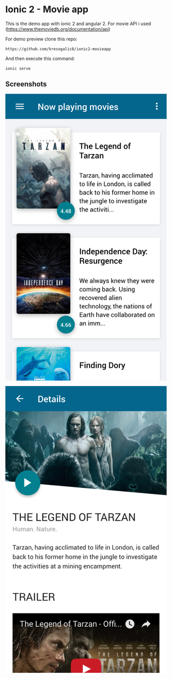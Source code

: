 # Ionic 2 - Movie app

This is the demo app with ionic 2 and angular 2. For movie API i used (https://www.themoviedb.org/documentation/api)

For demo preview clone this repo: 
```
https://github.com/kresogalic8/ionic2-movieapp
```

And then execute this command: 

```
ionic serve
```
## Screenshots

![Screenshot](screenshot.png)

![Screenshot](screenshot1.png)
